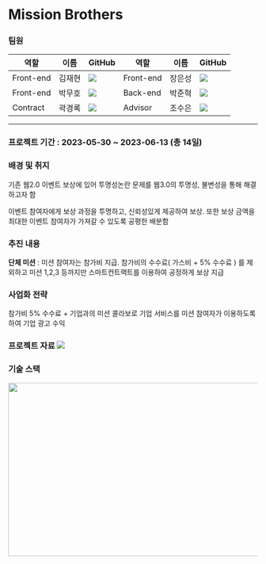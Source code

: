 # Mission Brothers

### 팀원
 역할 | 이름 | GitHub | 역할 | 이름 | GitHub 
--------|------------|------------|------------|------------|------------
Front-end | 김재현 | <a href="https://github.com/Jaenk-99"><img src="https://img.shields.io/badge/GitHub-181717?style=flat-square&logo=GitHub&logoColor=white"/></a> | Front-end | 장은성 | <a href="https://github.com/sungeee"><img src="https://img.shields.io/badge/GitHub-181717?style=flat-square&logo=GitHub&logoColor=white"/></a>
 Front-end | 박무호 | <a href="https://github.com/parkmuho"><img src="https://img.shields.io/badge/GitHub-181717?style=flat-square&logo=GitHub&logoColor=white"/></a> | Back-end | 박준혁 | <a href="https://github.com/berrypjh"><img src="https://img.shields.io/badge/GitHub-181717?style=flat-square&logo=GitHub&logoColor=white"/></a> 
 Contract | 곽경록 | <a href="https://github.com/rok92"><img src="https://img.shields.io/badge/GitHub-181717?style=flat-square&logo=GitHub&logoColor=white"/></a> |Advisor|조수은|<a href="https://github.com/sueun-dev"><img src="https://img.shields.io/badge/GitHub-181717?style=flat-square&logo=GitHub&logoColor=white"/></a>
---------------------------------------

### 프로젝트 기간 : 2023-05-30 ~ 2023-06-13 (총 14일)

### 배경 및 취지
기존 웹2.0 이벤트 보상에 있어 투명성논란 문제를 웹3.0의 투명성, 불변성을 통해 해결하고자 함

이벤트 참여자에게 보상 과정을 투명하고, 신뢰성있게 제공하여 보상. 또한 보상 금액을 최대한 이벤트 참여자가 가져갈 수 있도록 공평한 배분함

### 추진 내용

**단체 미션** : 미션 참여자는 참가비 지급. 참가비의 수수료( 가스비 + 5% 수수료 ) 를 제외하고 미션 1,2,3 등까지만 스마트컨트랙트를 이용하여 공정하게 보상 지급

### 사업화 전략
참가비 5% 수수료 + 기업과의 미션 콜라보로 기업 서비스를 미션 참여자가 이용하도록 하여 기업 광고 수익


### 프로젝트 자료  <a href="https://quark-tangelo-d51.notion.site/92ac62232fa64aee850f4b72893e00e3"><img src="https://img.shields.io/badge/Notion-000000?style=flat-square&logo=Notion&logoColor=white"/></a>

### 기술 스택

<img src="https://github.com/Tired-but-Happy/NICO_Front_End/assets/89543695/075c6b9e-38a2-4cee-beeb-946d27840d11" width="550px" height="350px" />
